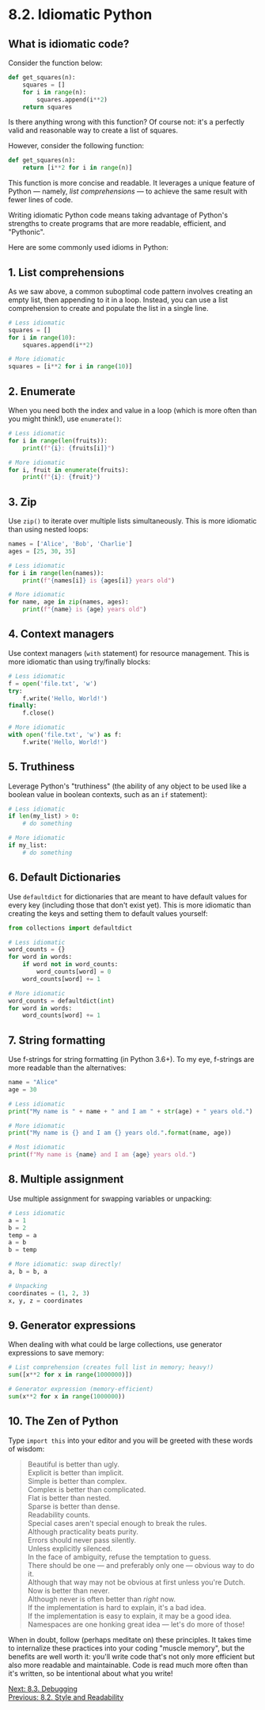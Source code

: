 # 8.2. Idiomatic Python

## What is idiomatic code?

Consider the function below:

```python
def get_squares(n):
    squares = []
    for i in range(n):
        squares.append(i**2)
    return squares
```

Is there anything wrong with this function? Of course not: it's a perfectly valid and reasonable way to create a list of
squares.

However, consider the following function:

```python
def get_squares(n):
    return [i**2 for i in range(n)]
```

This function is more concise and readable. It leverages a unique feature of Python — namely, _list comprehensions_ — to
achieve the same result with fewer lines of code.

Writing idiomatic Python code means taking advantage of Python's strengths to create programs that are more readable,
efficient, and "Pythonic".

Here are some commonly used idioms in Python:

## 1. List comprehensions

As we saw above, a common suboptimal code pattern involves creating an empty list, then appending to it in a loop.
Instead, you can use a list comprehension to create and populate the list in a single line.

```python
# Less idiomatic
squares = []
for i in range(10):
    squares.append(i**2)

# More idiomatic
squares = [i**2 for i in range(10)]
```

## 2. Enumerate

When you need both the index and value in a loop (which is more often than you might think!), use `enumerate()`:

```python
# Less idiomatic
for i in range(len(fruits)):
    print(f"{i}: {fruits[i]}")

# More idiomatic
for i, fruit in enumerate(fruits):
    print(f"{i}: {fruit}")
```

## 3. Zip

Use `zip()` to iterate over multiple lists simultaneously. This is more idiomatic than using nested loops:

```python
names = ['Alice', 'Bob', 'Charlie']
ages = [25, 30, 35]

# Less idiomatic
for i in range(len(names)):
    print(f"{names[i]} is {ages[i]} years old")

# More idiomatic
for name, age in zip(names, ages):
    print(f"{name} is {age} years old")
```

## 4. Context managers

Use context managers (`with` statement) for resource management. This is more idiomatic than using try/finally blocks:

```python
# Less idiomatic
f = open('file.txt', 'w')
try:
    f.write('Hello, World!')
finally:
    f.close()

# More idiomatic
with open('file.txt', 'w') as f:
    f.write('Hello, World!')
```

## 5. Truthiness

Leverage Python's "truthiness" (the ability of any object to be used like a boolean value in boolean contexts, such as
an `if` statement):

```python
# Less idiomatic
if len(my_list) > 0:
    # do something

# More idiomatic
if my_list:
    # do something
```

## 6. Default Dictionaries

Use `defaultdict` for dictionaries that are meant to have default values for every key (including those that don't exist
yet). This is more idiomatic than creating the keys and setting them to default values yourself:

```python
from collections import defaultdict

# Less idiomatic
word_counts = {}
for word in words:
    if word not in word_counts:
        word_counts[word] = 0
    word_counts[word] += 1

# More idiomatic
word_counts = defaultdict(int)
for word in words:
    word_counts[word] += 1
```

## 7. String formatting

Use f-strings for string formatting (in Python 3.6+). To my eye, f-strings are more readable than the alternatives:

```python
name = "Alice"
age = 30

# Less idiomatic
print("My name is " + name + " and I am " + str(age) + " years old.")

# More idiomatic
print("My name is {} and I am {} years old.".format(name, age))

# Most idiomatic
print(f"My name is {name} and I am {age} years old.")
```

## 8. Multiple assignment

Use multiple assignment for swapping variables or unpacking:

```python
# Less idiomatic
a = 1
b = 2
temp = a
a = b
b = temp

# More idiomatic: swap directly!
a, b = b, a

# Unpacking
coordinates = (1, 2, 3)
x, y, z = coordinates
```

## 9. Generator expressions

When dealing with what could be large collections, use generator expressions to save memory:

```python
# List comprehension (creates full list in memory; heavy!)
sum([x**2 for x in range(1000000)])

# Generator expression (memory-efficient)
sum(x**2 for x in range(1000000))
```

## 10. The Zen of Python

Type `import this` into your editor and you will be greeted with these words of wisdom:

> Beautiful is better than ugly. <br>
> Explicit is better than implicit. <br>
> Simple is better than complex. <br>
> Complex is better than complicated. <br>
> Flat is better than nested. <br>
> Sparse is better than dense. <br>
> Readability counts. <br>
> Special cases aren't special enough to break the rules. <br>
> Although practicality beats purity. <br>
> Errors should never pass silently. <br>
> Unless explicitly silenced. <br>
> In the face of ambiguity, refuse the temptation to guess. <br>
> There should be one — and preferably only one — obvious way to do it. <br>
> Although that way may not be obvious at first unless you're Dutch. <br>
> Now is better than never. <br>
> Although never is often better than _right_ now. <br>
> If the implementation is hard to explain, it's a bad idea. <br>
> If the implementation is easy to explain, it may be a good idea. <br>
> Namespaces are one honking great idea — let's do more of those! <br>

When in doubt, follow (perhaps meditate on) these principles. It takes time to internalize these practices into your
coding "muscle memory", but the benefits are well worth it: you'll write code that's not only more efficient but also
more readable and maintainable. Code is read much more often than it's written, so be intentional about what you write!

[Next: 8.3. Debugging](8.3.%20Debugging.md)<br>
[Previous: 8.2. Style and Readability](8.1.%20Style%20and%20Readability.md)
